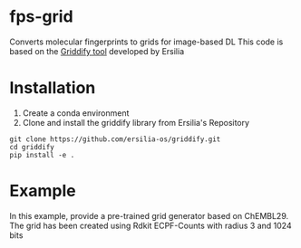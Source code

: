# fps-grid
Converts molecular fingerprints to grids for image-based DL
This code is based on the [Griddify tool](https://github.com/ersilia-os/griddify) developed by Ersilia 

# Installation
1. Create a conda environment
2. Clone and install the griddify library from Ersilia's Repository
```
git clone https://github.com/ersilia-os/griddify.git
cd griddify
pip install -e .
```

# Example
In this example, provide a pre-trained grid generator based on ChEMBL29. The grid has been created using Rdkit ECPF-Counts with radius 3 and 1024 bits